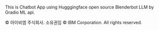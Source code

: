 This is Chatbot App using Hugggingface open source Blenderbot LLM by Gradio ML api.


© 아이비엠 주식회사. 소유권임
© IBM Corporation. All rights reserved.
